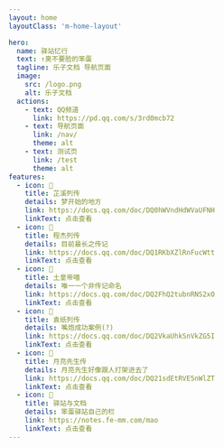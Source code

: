 ```yaml
---
layout: home
layoutClass: 'm-home-layout'

hero:
  name: 驿站忆行
  text: ↑臭不要脸的笨蛋
  tagline: 乐子文档 导航页面
  image:
    src: /logo.png
    alt: 乐子文档
  actions:
    - text: QQ频道
      link: https://pd.qq.com/s/3rd0mcb72
    - text: 导航页面
      link: /nav/
      theme: alt
    - text: 测试页
      link: /test
      theme: alt
features:
  - icon: 🤏
    title: 芷溪列传
    details: 梦开始的地方
    link: https://docs.qq.com/doc/DQ0hWVndHdWVaUFNH
    linkText: 点击查看
  - icon: 📘
    title: 程杰列传
    details: 目前最长之传记
    link: https://docs.qq.com/doc/DQ1RKbXZlRnFucWtt
    linkText: 点击查看
  - icon: 🎩
    title: 土皇帝喵
    details: 唯一一个非传记命名
    link: https://docs.qq.com/doc/DQ2FhQ2tubnRNS2xO
    linkText: 点击查看
  - icon: 🐒
    title: 袁纸列传
    details: 嘴炮成功案例(?)
    link: https://docs.qq.com/doc/DQ2VkaUhkSnVkZG5I
    linkText: 点击查看
  - icon: 🌙
    title: 月亮先生传
    details: 月亮先生好像跟人打架进去了
    link: https://docs.qq.com/doc/DQ21sdEtRVE5nWlZT
    linkText: 点击查看
  - icon: 🚉
    title: 驿站与文档
    details: 笨蛋驿站自己的栏
    link: https://notes.fe-mm.com/mao
    linkText: 点击查看
---
```


<style>
/*爱的魔力转圈圈*/
.m-home-layout .image-src:hover {
  transform: translate(-50%, -50%) rotate(666turn);
  transition: transform 59s 1s cubic-bezier(0.3, 0, 0.8, 1);
}

.m-home-layout .details small {
  opacity: 0.8;
}

.m-home-layout .bottom-small {
  display: block;
  margin-top: 2em;
  text-align: right;
}
</style>
